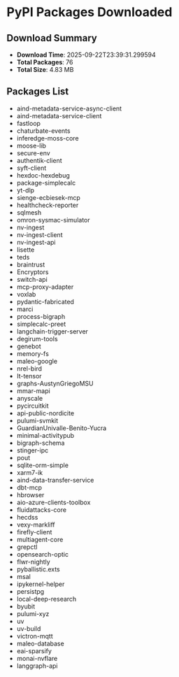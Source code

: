 # PyPI Packages Downloaded

## Download Summary
- **Download Time**: 2025-09-22T23:39:31.299594
- **Total Packages**: 76
- **Total Size**: 4.83 MB

## Packages List
- aind-metadata-service-async-client
- aind-metadata-service-client
- fastloop
- chaturbate-events
- inferedge-moss-core
- moose-lib
- secure-env
- authentik-client
- syft-client
- hexdoc-hexdebug
- package-simplecalc
- yt-dlp
- sienge-ecbiesek-mcp
- healthcheck-reporter
- sqlmesh
- omron-sysmac-simulator
- nv-ingest
- nv-ingest-client
- nv-ingest-api
- lisette
- teds
- braintrust
- Encryptors
- switch-api
- mcp-proxy-adapter
- voxlab
- pydantic-fabricated
- marci
- process-bigraph
- simplecalc-preet
- langchain-trigger-server
- degirum-tools
- genebot
- memory-fs
- maleo-google
- nrel-bird
- lt-tensor
- graphs-AustynGriegoMSU
- mmar-mapi
- anyscale
- pycircuitkit
- api-public-nordicite
- pulumi-svmkit
- GuardianUnivalle-Benito-Yucra
- minimal-activitypub
- bigraph-schema
- stinger-ipc
- pout
- sqlite-orm-simple
- xarm7-ik
- aind-data-transfer-service
- dbt-mcp
- hbrowser
- aio-azure-clients-toolbox
- fluidattacks-core
- hecdss
- vexy-markliff
- firefly-client
- multiagent-core
- grepctl
- opensearch-optic
- flwr-nightly
- pyballistic.exts
- msal
- ipykernel-helper
- persistpg
- local-deep-research
- byubit
- pulumi-xyz
- uv
- uv-build
- victron-mqtt
- maleo-database
- eai-sparsify
- monai-nvflare
- langgraph-api
